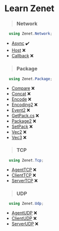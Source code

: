 # Learn Zenet


> ###  Network
```csharp
  using Zenet.Network; 
```
  -  [Async](docs/Network/Async.md) ✔️
  -  [Host](docs/Network/Host.md) ❌
  -  [Callback](docs/Network/Callback.md) ❌


> ###  Package
```csharp
  using Zenet.Package; 
```
-  [Compare](docs/Package/Compare.md) ❌
-  [Concat](docs/Package/Concat.md) ❌
-  [Encode](docs/Package/Encode.md) ❌
-  [Encoding2](docs/Package/Encoding2.md) ❌
-  [Event2](docs/Package/Event2.md) ❌
-  [GetPack.cs](docs/Package/GetPack.md) ❌
-  [Package2](docs/Package/Package2.md) ❌
-  [SetPack](docs/Package/SetPack.md) ❌
-  [Vec2](docs/Package/Vec2.md) ❌
-  [Vec3](docs/Package/Vec3.md) ❌


> ###  TCP
```csharp
  using Zenet.Tcp; 
```
-  [AgentTCP](docs/Tcp/AgentTCP.md) ❌
-  [ClientTCP](docs/Tcp/ClientTCP.md) ❌
-  [ServerTCP](docs/Tcp/ServerTCP.md) ❌


> ###  UDP
```csharp
  using Zenet.Udp; 
```
-  [AgentUDP](docs/Udp/AgentUDP.md) ❌
-  [ClientUDP](docs/Udp/ClientUDP.md) ❌
-  [ServerUDP](docs/Udp/ServerUDP.md) ❌


  
